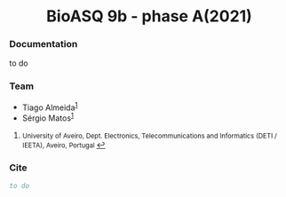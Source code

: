 <h1 align="center">
  BioASQ 9b - phase A(2021)
</h1>

### Documentation

to do

### Team
  * Tiago Almeida<sup id="a1">[1](#f1)</sup>
  * Sérgio Matos<sup id="a1">[1](#f1)</sup>

1. <small id="f1"> University of Aveiro, Dept. Electronics, Telecommunications and Informatics (DETI / IEETA), Aveiro, Portugal </small> [↩](#a1)

### Cite

```bib
to do
```
